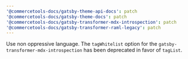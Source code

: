 ```yaml
---
'@commercetools-docs/gatsby-theme-api-docs': patch
'@commercetools-docs/gatsby-theme-docs': patch
'@commercetools-docs/gatsby-transformer-mdx-introspection': patch
'@commercetools-docs/gatsby-transformer-raml-legacy': patch
---
```


Use non oppressive language. The `tagWhitelist` option for the `gatsby-transformer-mdx-introspection` has been deprecated in favor of `tagList`.
